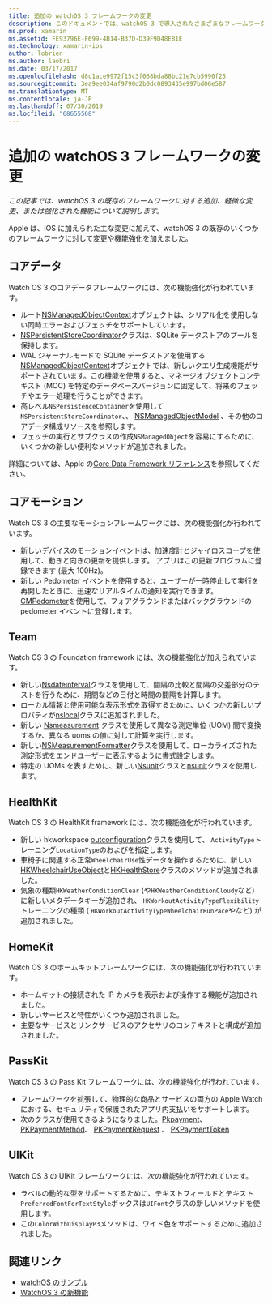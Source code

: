 ```yaml
---
title: 追加の watchOS 3 フレームワークの変更
description: このドキュメントでは、watchOS 3 で導入されたさまざまなフレームワークの変更と、Xamarin でそれらを使用する方法について説明します。 コアデータ、コアモーション、Foundation、HealthKit、ホームキット、Pass Kit、および UIKit について説明します。
ms.prod: xamarin
ms.assetid: FE93796E-F699-4B14-B37D-D39F9D48E81E
ms.technology: xamarin-ios
author: lobrien
ms.author: laobri
ms.date: 03/17/2017
ms.openlocfilehash: d8c1ace9972f15c3f068bda88bc21e7cb5990f25
ms.sourcegitcommit: 3ea9ee034af9790d2b0dc0893435e997bd06e587
ms.translationtype: MT
ms.contentlocale: ja-JP
ms.lasthandoff: 07/30/2019
ms.locfileid: "68655568"
---
```

# <a name="additional-watchos-3-frameworks-changes"></a>追加の watchOS 3 フレームワークの変更

_この記事では、watchOS 3 の既存のフレームワークに対する追加、軽微な変更、または強化された機能について説明します。_

Apple は、iOS に加えられた主な変更に加えて、watchOS 3 の既存のいくつかのフレームワークに対して変更や機能強化を加えました。


## <a name="core-data"></a>コアデータ

Watch OS 3 のコアデータフレームワークには、次の機能強化が行われています。

- ルート[NSManagedObjectContext](https://developer.apple.com/reference/coredata/nsmanagedobjectcontext)オブジェクトは、シリアル化を使用しない同時エラーおよびフェッチをサポートしています。
- [NSPersistentStoreCoordinator](https://developer.apple.com/reference/coredata/nspersistentstorecoordinator)クラスは、SQLite データストアのプールを保持します。
- WAL ジャーナルモードで SQLite データストアを使用する[NSManagedObjectContext](https://developer.apple.com/reference/coredata/nsmanagedobjectcontext)オブジェクトでは、新しいクエリ生成機能がサポートされています。この機能を使用すると、マネージオブジェクトコンテキスト (MOC) を特定のデータベースバージョンに固定して、将来のフェッチやエラー処理を行うことができます。
- 高レベル`NSPersistenceContainer`を使用して`NSPersistentStoreCoordinator`、、 [NSManagedObjectModel](https://developer.apple.com/reference/coredata/nsmanagedobjectmodel) 、その他のコアデータ構成リソースを参照します。
- フェッチの実行とサブクラスの作成`NSManagedObject`を容易にするために、いくつかの新しい便利なメソッドが追加されました。

詳細については、Apple の[Core Data Framework リファレンス](https://developer.apple.com/reference/coredata)を参照してください。


## <a name="core-motion"></a>コアモーション

Watch OS 3 の主要なモーションフレームワークには、次の機能強化が行われています。

- 新しいデバイスのモーションイベントは、加速度計とジャイロスコープを使用して、動きと向きの更新を提供します。 アプリはこの更新プログラムに登録できます (最大 100Hz)。
- 新しい Pedometer イベントを使用すると、ユーザーが一時停止して実行を再開したときに、迅速なリアルタイムの通知を実行できます。 [CMPedometer](https://developer.apple.com/reference/coremotion/cmpedometer)を使用して、フォアグラウンドまたはバックグラウンドの pedometer イベントに登録します。


## <a name="foundation"></a>Team

Watch OS 3 の Foundation framework には、次の機能強化が加えられています。

- 新しい[Nsdateinterval](https://developer.apple.com/reference/foundation/nsdateinterval)クラスを使用して、間隔の比較と間隔の交差部分のテストを行うために、期間などの日付と時間の間隔を計算します。
- ローカル情報と使用可能な表示形式を取得するために、いくつかの新しいプロパティが[nslocal](https://developer.apple.com/reference/foundation/nslocale)クラスに追加されました。
- 新しい [Nsmeasurement](https://developer.apple.com/reference/foundation/nsmeasurement) クラスを使用して異なる測定単位 (UOM) 間で変換するか、異なる uoms の値に対して計算を実行します。
- 新しい[NSMeasurementFormatter](https://developer.apple.com/reference/foundation/nsmeasurementformatter)クラスを使用して、ローカライズされた測定形式をエンドユーザーに表示するように書式設定します。
- 特定の UOMs を表すために、新しい[Nsunit](https://developer.apple.com/reference/foundation/nsunit)クラスと[nsunit](https://developer.apple.com/reference/foundation/nsdimension)クラスを使用します。


## <a name="healthkit"></a>HealthKit

Watch OS 3 の HealthKit framework には、次の機能強化が行われています。

- 新しい hkworkspace [outconfiguration](https://developer.apple.com/reference/healthkit/hkworkoutconfiguration)クラスを使用して、 `ActivityType`トレーニング`LocationType`のおよびを指定します。
- 車椅子に関連する正常`WheelchairUse`性データを操作するために、新しい[HKWheelchairUseObject](https://developer.apple.com/reference/healthkit/hkwheelchairuseobject)と[HKHealthStore](https://developer.apple.com/reference/healthkit/hkhealthstore)クラスのメソッドが追加されました。
- 気象の種類`HKWeatherConditionClear` (や`HKWeatherConditionCloudy`など) に新しいメタデータキーが追加され、 `HKWorkoutActivityTypeFlexibility`トレーニングの種類 ( `HKWorkoutActivityTypeWheelchairRunPace`やなど) が追加されました。


## <a name="homekit"></a>HomeKit

Watch OS 3 のホームキットフレームワークには、次の機能強化が行われています。

- ホームキットの接続された IP カメラを表示および操作する機能が追加されました。
- 新しいサービスと特性がいくつか追加されました。
- 主要なサービスとリンクサービスのアクセサリのコンテキストと構成が追加されました。


## <a name="passkit"></a>PassKit

Watch OS 3 の Pass Kit フレームワークには、次の機能強化が行われています。

- フレームワークを拡張して、物理的な商品とサービスの両方の Apple Watch における、セキュリティで保護されたアプリ内支払いをサポートします。
- 次のクラスが使用できるようになりました。[Pkpayment](https://developer.apple.com/reference/passkit/pkpayment)、 [PKPaymentMethod](https://developer.apple.com/reference/passkit/pkpaymentmethod)、 [PKPaymentRequest](https://developer.apple.com/reference/passkit/pkpaymentrequest) 、 [PKPaymentToken](https://developer.apple.com/reference/passkit/pkpaymenttoken)


## <a name="uikit"></a>UIKit

Watch OS 3 の UIKit フレームワークには、次の機能強化が行われています。

- ラベルの動的な型をサポートするために、テキストフィールドとテキスト`PreferredFontForTextStyle`ボックスは`UIFont`クラスの新しいメソッドを使用します。
- この`ColorWithDisplayP3`メソッドは、ワイド色をサポートするために追加されました。


## <a name="related-links"></a>関連リンク

- [watchOS のサンプル](https://docs.microsoft.com/samples/browse/?products=xamarin&term=Xamarin.iOS%20watchos)
- [WatchOS 3 の新機能](https://developer.apple.com/library/prerelease/content/releasenotes/General/WhatsNewInwatchOS/Articles/watchOS3.html#//apple_ref/doc/uid/TP40017085-SW1)
